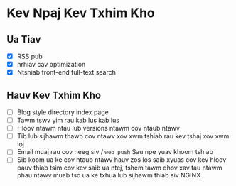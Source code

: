 # Kev Npaj Kev Txhim Kho

## Ua Tiav

- [x] RSS pub
- [x] nrhiav cav optimization
- [x] Ntshiab front-end full-text search

## Hauv Kev Txhim Kho

- [ ] Blog style directory index page
- [ ] Tawm tswv yim rau kab lus kab lus
- [ ] Hloov ntawm ntau lub versions ntawm cov ntaub ntawv
- [ ] Tib lub sijhawm thawb cov ntawv xov xwm tshiab rau kev tshaj xov xwm loj
- [ ] Email muaj rau cov neeg siv / `web push` Sau npe yuav khoom tshiab
- [ ] Sib koom ua ke cov ntaub ntawv hauv zos los saib xyuas cov kev hloov pauv thiab tsim cov kev saib ua ntej, tshem tawm qhov xav tau ntawm phau ntawv muab tso ua ke txhua lub sijhawm thiab siv NGINX